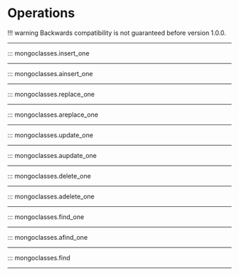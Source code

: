 # Operations

!!! warning
    Backwards compatibility is not guaranteed before version 1.0.0.
___

::: mongoclasses.insert_one
___
::: mongoclasses.ainsert_one
___
::: mongoclasses.replace_one
___
::: mongoclasses.areplace_one
___
::: mongoclasses.update_one
___
::: mongoclasses.aupdate_one
___
::: mongoclasses.delete_one
___
::: mongoclasses.adelete_one
___
::: mongoclasses.find_one
___
::: mongoclasses.afind_one
___
::: mongoclasses.find
___
